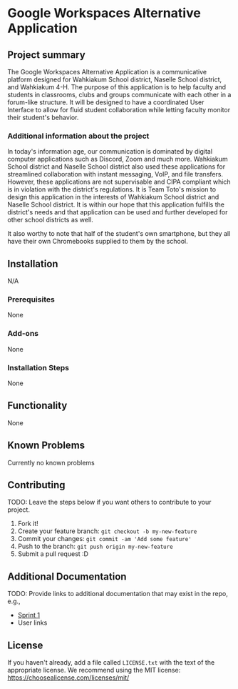 # Google Workspaces Alternative Application

## Project summary

The Google Workspaces Alternative Application is a communicative platform designed for Wahkiakum School district, Naselle School district, and Wahkiakum 4-H. The purpose of this application is to help faculty and students in classrooms, clubs and groups communicate with each other in a forum-like structure. It will be designed to have a coordinated User Interface to allow for fluid student collaboration while letting faculty monitor their student's behavior. 

### Additional information about the project

In today's information age, our communication is dominated by digital computer applications such as Discord, Zoom and much more. Wahkiakum School district and Naselle School district also used these applications for streamlined collaboration with instant messaging, VoIP, and file transfers. However, these applications are not supervisable and CIPA compliant which is in violation with the district's regulations. It is Team Toto's mission to design this application in the interests of Wahkiakum School district and Naselle School district. It is within our hope that this application fulfills the district's needs and that application can be used and further developed for other school districts as well. 

It also worthy to note that half of the student's own smartphone, but they all have their own Chromebooks supplied to them by the school. 

## Installation
N/A 

### Prerequisites

None

### Add-ons

None

### Installation Steps

None


## Functionality

None


## Known Problems

Currently no known problems


## Contributing

TODO: Leave the steps below if you want others to contribute to your project.

1. Fork it!
2. Create your feature branch: `git checkout -b my-new-feature`
3. Commit your changes: `git commit -am 'Add some feature'`
4. Push to the branch: `git push origin my-new-feature`
5. Submit a pull request :D

## Additional Documentation

TODO: Provide links to additional documentation that may exist in the repo, e.g.,
  * [Sprint 1](https://github.com/WSUCptSCapstone-Fall2022Spring2023/wsd-googlespacesadminapp/blob/main/Documentation/sprint1report.md)
  * User links

## License

If you haven't already, add a file called `LICENSE.txt` with the text of the appropriate license.
We recommend using the MIT license: <https://choosealicense.com/licenses/mit/>
